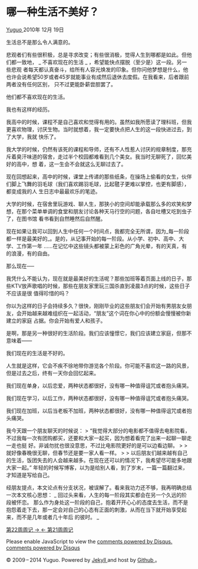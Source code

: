 #  哪一种生活不美好？

[ Yuguo ](http://yuguo.us) 2010年 12月 19日

生活总不是那么令人满意的。

悲观者们有些很积极，总是寻求改变；有些很消极，觉得人生到哪都是如此。但他们都一致地， _ 不喜欢现在的生活 _ ，希望能快点摆脱（至少是）这一段。另一些悲观
者每天都认真奋斗，给所有人容光焕发的印象。但你问他梦想是什么，他也许会说希望50岁或者45岁就能事业有成然后退休去度假。在我看来，后者跟前两者没有任何区别，
只不过更能卧薪尝胆罢了。

他们都不喜欢现在的生活。

我也有这样的经历。

我高中的时候，课程不是自己喜欢和觉得有用的。虽然如我所愿读了理科班，但我更喜欢物理，讨厌生物。当时就想着，我一定要快点把人生的这一段快进过去，到了大学，我就
快乐了。

我大学的时候，仍然有该死的课程和导师，还有不人性惹人讨厌的规章制度，那充斥着臭汗味道的宿舍，走过半个校园都难看到几个美女。我当时无聊死了，回忆美好的高中，想
着，这一生会不会就这么无聊过去了。

现在回想起来，高中的时候，课堂上传递的那些纸条，在操场上偷看的女生，伙伴们脚上飞舞的羽毛球（我们喜欢踢羽毛球，比起毽子更难以掌控，也更有脚感），都变成我的人
生日志中最最欢乐的笔迹。

大学的时候，在宿舍里玩游戏、聊人生，那狭小的空间却能承载那么多的欢笑和梦想，在那个菜单单调的食堂和朋友讨论各种天马行空的问题，各自吐槽又吃到虫子了，在图书馆
看书看到自然睡然后自然醒。

现在如果让我可以回到人生中任何一个时间点，我都完全无所谓，因为_每一阶段都一样是最美好的_。是的，从记事开始的每一阶段。从小学、初中、高中、大学、工作第一年
……在记忆中这些镜头都被蒙上彩色的广角光晕，有的天真，有的浪漫，有的自由。

那么现在──

我凭什么不能认为，现在就是最美好的生活呢？那些加班等着页面上线的日子，那些KTV放声歌唱的时候，那些在朋友家里玩三国杀直到凌晨3点的时候，这些日子不应该是很
值得珍惜的吗？

你以为这样的日子会持续多久？很快，刚刚毕业的这些朋友们会开始有男朋友女朋友，会开始越来越难组织在一起活动，“朋友”这个词在你心中的份额会慢慢被你新建立的家庭
占据。你会开始有爱人和孩子。

是啊，那是另一种很好的生活阶段。我们应该憧憬它，我们应该建立家庭，但那不意味着——

我们现在的生活是不好的。

人生就是这样，它会不疾不徐地带你游览各个阶段。你可能不喜欢这一路的风景，但是过去之后，终有一天你会回忆起来。

我们现在单身，以后恋爱，两种状态都很好，没有哪一种值得诅咒或者抱头痛哭。

我们现在学习，以后工作，两种状态都很好，没有哪一种值得诅咒或者抱头痛哭。

我们现在加班，以后当老板不加班，两种状态都很好，没有哪一种值得诅咒或者抱头痛哭。

我今天跟一个朋友聊天的时候说： > “我觉得大部分的电影都不值得去电影院看，不过我每一次有团购都买，还要和大家一起买，因为想着看完了出来一起聊一聊走一走也挺
好。非诚勿扰也很没意思，不过比电影院更好的是可以边看边聊。 > > 就好像春晚很无聊，但春节还是要一家人看一样。 > >
以后朋友们越来越有自己的生活，饭团失去的人会越来越多。在现在还可以的情况下，我希望尽可能多地跟大家一起。”
年轻的时候写博客，以为是给别人看，到了岁末，一篇一篇翻过来，才知道是写给自己。

经朋友提点，本文论点有分支状况，被误解了。看来我功力还不够，我再明确总结一次本文核心思想： _ 回过头来看，人生的每一阶段其实都会在另一个久远的阶段被怀恋。
那么作为身处这一阶段的自己，抱着开开心心的态度去生活，而不是抱怨着走下去，那一定会对自己的心态有正面的刺激，从而在当下就开始享受起来，而不是几年或者几十年后
的彼时。 _

[ 第22周周记 → ](/weblog/week-22/) [ ← 第21周周记 ](/weblog/week-21/)

Please enable JavaScript to view the [ comments powered by Disqus.
](http://disqus.com/?ref_noscript) [ comments powered by  Disqus
](http://disqus.com)

© 2009 – 2014 Yuguo. Powered by [ Jekyll ](https://github.com/mojombo/jekyll)
and host by [ Github ](https://github.com/yuguo) 。

